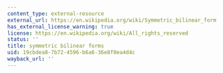 ```yaml
---
content_type: external-resource
external_url: https://en.wikipedia.org/wiki/Symmetric_bilinear_form
has_external_license_warning: true
license: https://en.wikipedia.org/wiki/All_rights_reserved
status: ''
title: symmetric bilinear forms
uid: 19cbdea8-7b72-4596-b6a6-36e8f0ea4d4c
wayback_url: ''
---
```

